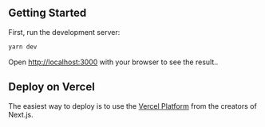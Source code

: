 ## Getting Started

First, run the development server:

```bash
yarn dev
```

Open [http://localhost:3000](http://localhost:3000) with your browser to see the result..

## Deploy on Vercel

The easiest way to deploy is to use the [Vercel Platform](https://vercel.com/new?utm_medium=default-template&filter=next.js&utm_source=create-next-app&utm_campaign=create-next-app-readme) from the creators of Next.js.
